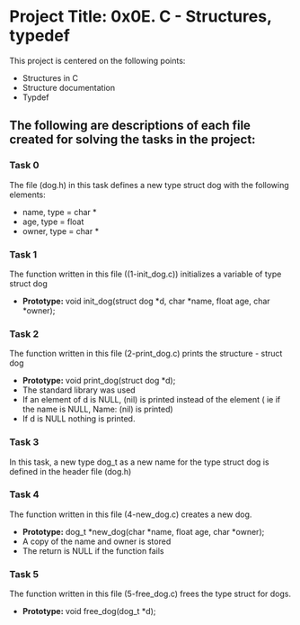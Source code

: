 # Project Title: 0x0E. C - Structures, typedef
This project is centered on the following points:
- Structures in C
- Structure documentation
- Typdef

## The following are descriptions of each file created for solving the tasks in the project:

### Task 0
The file (dog.h) in this task defines a new type struct dog with the following elements:
- name, type = char *
- age, type = float
- owner, type = char *

### Task 1
The function written in this file ((1-init_dog.c)) initializes a variable of type struct dog
- **Prototype:** void init_dog(struct dog *d, char *name, float age, char *owner);

### Task 2
The function written in this file (2-print_dog.c) prints the structure - struct dog
- **Prototype:** void print_dog(struct dog *d);
- The standard library was used
- If an element of d is NULL, (nil) is printed instead of the element ( ie if the name is NULL, Name: (nil) is printed)
- If d is NULL nothing is printed.

### Task 3
In this task, a new type dog_t as a new name for the type struct dog is defined in the header file (dog.h)

### Task 4
The function written in this file (4-new_dog.c) creates a new dog.
- **Prototype:** dog_t *new_dog(char *name, float age, char *owner);
- A copy of the name and owner is stored
- The return is NULL if the function fails

### Task 5
The function written in this file (5-free_dog.c) frees the type struct for dogs.
- **Prototype:** void free_dog(dog_t *d);
